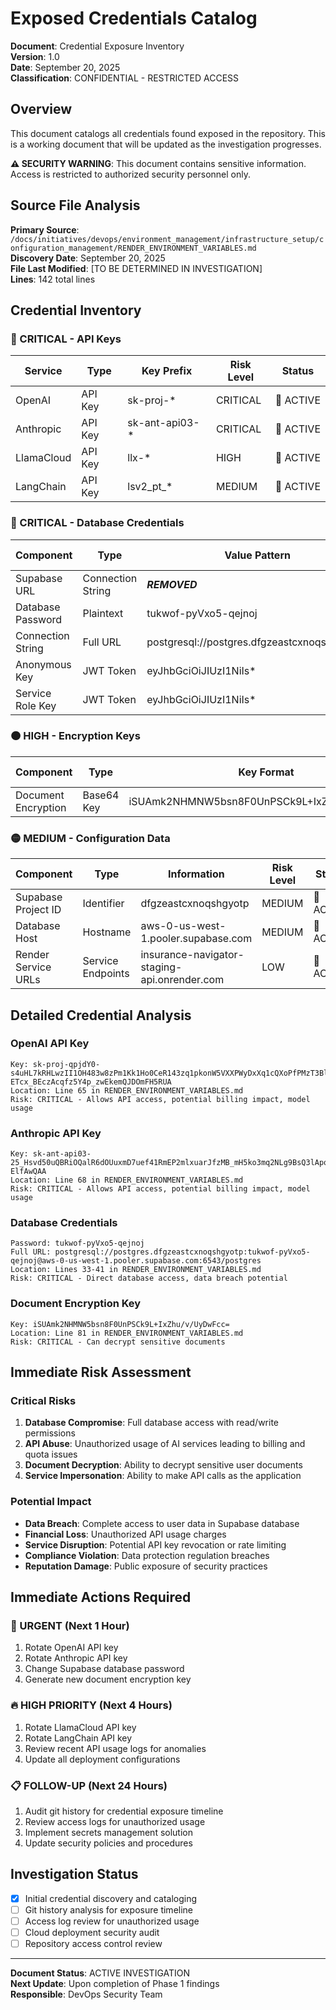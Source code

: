 # Exposed Credentials Catalog

**Document**: Credential Exposure Inventory  
**Version**: 1.0  
**Date**: September 20, 2025  
**Classification**: CONFIDENTIAL - RESTRICTED ACCESS  

## Overview

This document catalogs all credentials found exposed in the repository. This is a working document that will be updated as the investigation progresses.

**⚠️ SECURITY WARNING**: This document contains sensitive information. Access is restricted to authorized security personnel only.

## Source File Analysis

**Primary Source**: `/docs/initiatives/devops/environment_management/infrastructure_setup/configuration_management/RENDER_ENVIRONMENT_VARIABLES.md`  
**Discovery Date**: September 20, 2025  
**File Last Modified**: [TO BE DETERMINED IN INVESTIGATION]  
**Lines**: 142 total lines  

## Credential Inventory

### 🔴 CRITICAL - API Keys

| Service | Type | Key Prefix | Risk Level | Status |
|---------|------|------------|------------|---------|
| OpenAI | API Key | sk-proj-* | CRITICAL | 🔄 ACTIVE |
| Anthropic | API Key | sk-ant-api03-* | CRITICAL | 🔄 ACTIVE |
| LlamaCloud | API Key | llx-* | HIGH | 🔄 ACTIVE |
| LangChain | API Key | lsv2_pt_* | MEDIUM | 🔄 ACTIVE |

### 🔴 CRITICAL - Database Credentials

| Component | Type | Value Pattern | Risk Level | Status |
|-----------|------|---------------|------------|---------|
| Supabase URL | Connection String | ***REMOVED*** | HIGH | 🔄 ACTIVE |
| Database Password | Plaintext | tukwof-pyVxo5-qejnoj | CRITICAL | 🔄 ACTIVE |
| Connection String | Full URL | postgresql://postgres.dfgzeastcxnoqshgyotp:* | CRITICAL | 🔄 ACTIVE |
| Anonymous Key | JWT Token | eyJhbGciOiJIUzI1NiIs* | HIGH | 🔄 ACTIVE |
| Service Role Key | JWT Token | eyJhbGciOiJIUzI1NiIs* | CRITICAL | 🔄 ACTIVE |

### 🟠 HIGH - Encryption Keys

| Component | Type | Key Format | Risk Level | Status |
|-----------|------|------------|------------|---------|
| Document Encryption | Base64 Key | iSUAmk2NHMNW5bsn8F0UnPSCk9L+IxZhu/v/UyDwFcc= | CRITICAL | 🔄 ACTIVE |

### 🟡 MEDIUM - Configuration Data

| Component | Type | Information | Risk Level | Status |
|-----------|------|-------------|------------|---------|
| Supabase Project ID | Identifier | dfgzeastcxnoqshgyotp | MEDIUM | 🔄 ACTIVE |
| Database Host | Hostname | aws-0-us-west-1.pooler.supabase.com | MEDIUM | 🔄 ACTIVE |
| Render Service URLs | Service Endpoints | insurance-navigator-staging-api.onrender.com | LOW | 🔄 ACTIVE |

## Detailed Credential Analysis

### OpenAI API Key
```
Key: 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
Location: Line 65 in RENDER_ENVIRONMENT_VARIABLES.md
Risk: CRITICAL - Allows API access, potential billing impact, model usage
```

### Anthropic API Key
```
Key: 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
Location: Line 68 in RENDER_ENVIRONMENT_VARIABLES.md
Risk: CRITICAL - Allows API access, potential billing impact, model usage
```

### Database Credentials
```
Password: tukwof-pyVxo5-qejnoj
Full URL: postgresql://postgres.dfgzeastcxnoqshgyotp:tukwof-pyVxo5-qejnoj@aws-0-us-west-1.pooler.supabase.com:6543/postgres
Location: Lines 33-41 in RENDER_ENVIRONMENT_VARIABLES.md
Risk: CRITICAL - Direct database access, data breach potential
```

### Document Encryption Key
```
Key: iSUAmk2NHMNW5bsn8F0UnPSCk9L+IxZhu/v/UyDwFcc=
Location: Line 81 in RENDER_ENVIRONMENT_VARIABLES.md
Risk: CRITICAL - Can decrypt sensitive documents
```

## Immediate Risk Assessment

### Critical Risks
1. **Database Compromise**: Full database access with read/write permissions
2. **API Abuse**: Unauthorized usage of AI services leading to billing and quota issues
3. **Document Decryption**: Ability to decrypt sensitive user documents
4. **Service Impersonation**: Ability to make API calls as the application

### Potential Impact
- **Data Breach**: Complete access to user data in Supabase database
- **Financial Loss**: Unauthorized API usage charges
- **Service Disruption**: Potential API key revocation or rate limiting
- **Compliance Violation**: Data protection regulation breaches
- **Reputation Damage**: Public exposure of security practices

## Immediate Actions Required

### 🚨 URGENT (Next 1 Hour)
1. Rotate OpenAI API key
2. Rotate Anthropic API key
3. Change Supabase database password
4. Generate new document encryption key

### 🔥 HIGH PRIORITY (Next 4 Hours)
1. Rotate LlamaCloud API key
2. Rotate LangChain API key
3. Review recent API usage logs for anomalies
4. Update all deployment configurations

### 📋 FOLLOW-UP (Next 24 Hours)
1. Audit git history for credential exposure timeline
2. Review access logs for unauthorized usage
3. Implement secrets management solution
4. Update security policies and procedures

## Investigation Status

- [x] Initial credential discovery and cataloging
- [ ] Git history analysis for exposure timeline
- [ ] Access log review for unauthorized usage
- [ ] Cloud deployment security audit
- [ ] Repository access control review

---

**Document Status**: ACTIVE INVESTIGATION  
**Next Update**: Upon completion of Phase 1 findings  
**Responsible**: DevOps Security Team